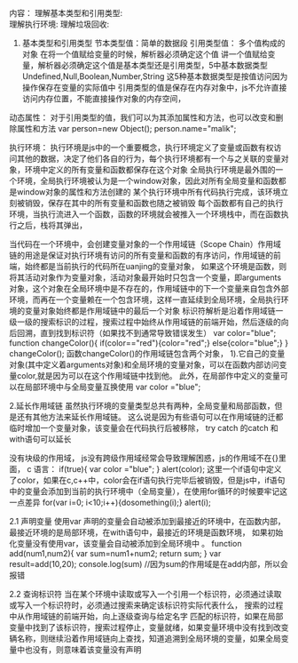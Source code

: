 内容：
理解基本类型和引用类型:  
理解执行环境:
理解垃圾回收:


1. 基本类型和引用类型
节本类型值：简单的数据段
引用类型值： 多个值构成的对象
在将一个值赋给变量的时候，解析器必须确定这个值
讲一个值赋给变量，解析器必须确定这个值是基本类型还是引用类型，5中基本数据类型 Undefined,Null,Boolean,Number,String
这5种基本数据类型是按值访问因为操作保存在变量的实际值中
引用类型的值是保存在内存对象中，js不允许直接访问内存位置，不能直接操作对象的内存空间，

动态属性：
对于引用类型的值，我们可以为其添加属性和方法，也可以改变和删除属性和方法
var person=new Object();
person.name="malik";

执行环境：
执行环境是js中的一个重要概念，执行环境定义了变量或函数有权访问其他的数据，决定了他们各自的行为，每个执行环境都有一个与之关联的变量对象，环境中定义的所有变量和函数都保存在这个对象
全局执行环境是最外围的一个环境，全局执行环境被认为是一个window对象，因此对所有全局变量和函数都是window对象的属性和方法创建的
某个执行环境中所有代码执行完成，该环境立刻被销毁，保存在其中的所有变量和函数也随之被销毁
每个函数都有自己的执行环境，当执行流进入一个函数，函数的环境就会被推入一个环境栈中，而在函数执行之后，栈将其弹出，

当代码在一个环境中，会创建变量对象的一个作用域链（Scope Chain）作用域链的用途是保证对执行环境有访问的所有变量和函数的有序访问，作用域链的前端，始终都是当前执行的代码所在uanjing的变量对象，
如果这个环境是函数，则将其活动对象作为变量对象，活动对象最开始时只包含一个变量，即arguments对象，这个对象在全局环境中是不存在的，作用域链中的下一个变量来自包含外部环境，而再在一个变量赖在一个包含环境，这样一直延续到全局环境，全局执行环境的变量对象始终都是作用域链中的最后一个对象
标识符解析是沿着作用域链一级一级的搜索标识的过程，搜索过程中始终从作用域链的前端开始，然后逐级的向后回溯，直到找到标识符（如果找不到通常导致错误发生）
var color="blue";
function changeColor(){
    if(color=="red"){color="red";}
    else{color="blue";}
}
changeColor();
函数changeColor()的作用域链包含两个对象，
1).它自己的变量对象(其中定义着arguments对象)和全局环境的变量对象，可以在函数内部访问变量color,就是因为可以在这个作用域链中找到他。
此外，在局部作中定义的变量可以在局部环境中与全局变量互换使用
var color ="blue";

2.延长作用域链
虽然执行环境的变量类型总共有两种，全局变量和局部函数，但是还有其他方法来延长作用域链。
这么说是因为有些语句可以在作用域链的迁都临时增加一个变量对象，该变量会在代码执行后被移除，
try catch 的catch 和with语句可以延长

没有块级的作用域，
js没有跨级作用域经常会导致理解困惑，js的作用域不在{}里面，
c 语言：
if(true){
    var color ="blue";
}
alert(color);
这里一个if语句中定义了color，如果在c,c++中，color会在if语句执行完毕后被销毁，但是js中，if语句中的变量会添加到当前的执行环境中（全局变量），在使用for循环的时候要牢记这一点差异
for(var i=0; i<10;i++){dosomething(i);}
alert(i);

2.1 声明变量
使用var 声明的变量会自动被添加到最接近的环境中，在函数内部，最接近环境的是局部环境，在with语句中，最接近的环境是函数环境，
如果初始化变量没有使用var，该变量会自动被添加到全局环境中 。
function add(num1,num2){
    var sum=num1+num2;
    return sum;
}
var result=add(10,20);
console.log(sum)
//因为sum的作用域是在add内部，所以会报错

2.2 查询标识符
当在某个环境中读取或写入一个引用一个标识符，必须通过读取或写入一个标识符时，必须通过搜索来确定该标识符实际代表什么，
搜索的过程中从作用域链的前端开始，向上逐级查询与给定名字 匹配的标识符，如果在局部变量中找到了该标识符，搜索过程停止，变量就绪，如果变量环境中没有找到改变辆名称，则继续沿着作用域链向上查找，知道追溯到全局环境的变量，如果全局变量中也没有，则意味着该变量没有声明



